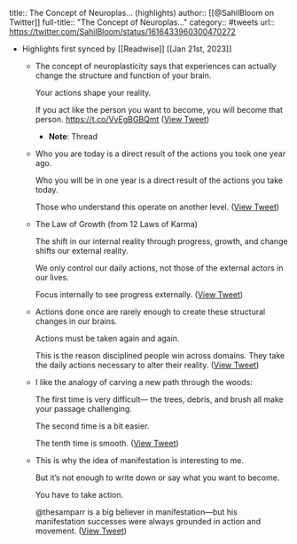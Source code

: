 title:: The Concept of Neuroplas... (highlights)
author:: [[@SahilBloom on Twitter]]
full-title:: "The Concept of Neuroplas..."
category:: #tweets
url:: https://twitter.com/SahilBloom/status/1616433960300470272

- Highlights first synced by [[Readwise]] [[Jan 21st, 2023]]
	- The concept of neuroplasticity says that experiences can actually change the structure and function of your brain.
	  
	  Your actions shape your reality.
	  
	  If you act like the person you want to become, you will become that person. https://t.co/VvEgBGBQmt ([View Tweet](https://twitter.com/SahilBloom/status/1616433960300470272))
		- **Note**: Thread
	- Who you are today is a direct result of the actions you took one year ago.
	  
	  Who you will be in one year is a direct result of the actions you take today.
	  
	  Those who understand this operate on another level. ([View Tweet](https://twitter.com/SahilBloom/status/1616435743869788161))
	- The Law of Growth (from 12 Laws of Karma)
	  
	  The shift in our internal reality through progress, growth, and change shifts our external reality.
	  
	  We only control our daily actions, not those of the external actors in our lives.
	  
	  Focus internally to see progress externally. ([View Tweet](https://twitter.com/SahilBloom/status/1616436356133036033))
	- Actions done once are rarely enough to create these structural changes in our brains.
	  
	  Actions must be taken again and again.
	  
	  This is the reason disciplined people win across domains. They take the daily actions necessary to alter their reality. ([View Tweet](https://twitter.com/SahilBloom/status/1616440191413260289))
	- I like the analogy of carving a new path through the woods:
	  
	  The first time is very difficult— the trees, debris, and brush all make your passage challenging.
	  
	  The second time is a bit easier.
	  
	  The tenth time is smooth. ([View Tweet](https://twitter.com/SahilBloom/status/1616446016542343168))
	- This is why the idea of manifestation is interesting to me.
	  
	  But it’s not enough to write down or say what you want to become.
	  
	  You have to take action.
	  
	  @thesamparr is a big believer in manifestation—but his manifestation successes were always grounded in action and movement. ([View Tweet](https://twitter.com/SahilBloom/status/1616463275742330881))